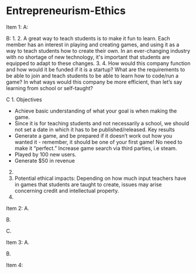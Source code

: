 # Entrepreneurism-Ethics
Item 1:
A:

B:
1. 
2. A great way to teach students is to make it fun to learn. Each member has an interest in playing and creating games, and using it as a way to teach students how to create their own. In an ever-changing industry with no shortage of new technology, it's important that students are equipped to adapt to these changes.
3.
4. How would this company function and how would it be funded if it is a startup? What are the requirements to be able to join and teach students to be able to learn how to code/run a game? In what ways would this company be more efficient, than let’s say learning from school or self-taught?


C
1.
Objectives
- Achieve basic understanding of what your goal is when making the game.
- Since it is for teaching students and not necessarily a school, we should not set a date in which it has to be published/released. 
Key results 
- Generate a game, and be prepared if it doesn’t work out how you wanted it - remember, it should be one of your first game! No need to make it “perfect.”
  Increase game search via third parties, i.e steam. 
- Played by 100 new users.
- Generate $50 in revenue 

2.
3. Potential ethical impacts: Depending on how much input teachers have in games that students are taught to create, issues may arise concerning credit and intellectual property.
4.

Item 2:
A.

B.

C.

Item 3:
A.

B.

Item 4:


